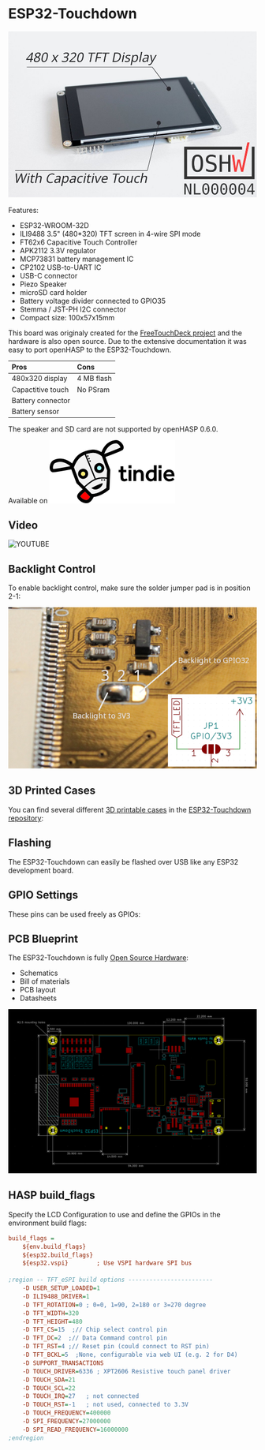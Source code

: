 <h1>ESP32-Touchdown</h1>

![ESP32-Touchdown](../assets/images/devices/esp32-touchdown.jpg)

Features:

   - ESP32-WROOM-32D
   - ILI9488 3.5" (480*320) TFT screen in 4-wire SPI mode
   - FT62x6 Capacitive Touch Controller
   - APK2112 3.3V regulator
   - MCP73831 battery management IC
   - CP2102 USB-to-UART IC
   - USB-C connector
   - Piezo Speaker
   - microSD card holder
   - Battery voltage divider connected to GPIO35
   - Stemma / JST-PH I2C connector
   - Compact size: 100x57x15mm

This board was originaly created for the [FreeTouchDeck project](https://github.com/DustinWatts/FreeTouchDeck)
and the hardware is also open source. Due to the extensive documentation it was easy to port openHASP to the ESP32-Touchdown.

| Pros              | Cons
|:-----             |:----
| 480x320 display   | 4 MB flash
| Capactitive touch | No PSram
| Battery connector |
| Battery sensor    |

The speaker and SD card are not supported by openHASP 0.6.0.

Available on
[![Tindie](../assets/images/tindie-logo.png)](https://www.tindie.com/products/dustinwattsnl/esp32-touchdown/)

## Video

![YOUTUBE](sdVtHU2Gz7Y)

## Backlight Control

To enable backlight control, make sure the solder jumper pad is in position 2-1:

![Backlight Control](../assets/images/devices/esp32-touchdown-backlight.png)

## 3D Printed Cases

You can find several different [3D printable cases](https://github.com/DustinWatts/esp32-touchdown/tree/main/Case) in the [ESP32-Touchdown repository](https://github.com/DustinWatts/esp32-touchdown/):

## Flashing

The ESP32-Touchdown can easily be flashed over USB like any ESP32 development board.

## GPIO Settings

These pins can be used freely as GPIOs:

## PCB Blueprint

The ESP32-Touchdown is fully [Open Source Hardware](https://github.com/DustinWatts/esp32-touchdown/tree/main/Hardware):

- Schematics
- Bill of materials
- PCB layout
- Datasheets

![PCB Dimensions](../assets/images/devices/esp32-touchdown-dimensions.png)

## HASP build_flags

Specify the LCD Configuration to use and define the GPIOs in the environment build flags:

```ini
build_flags =
    ${env.build_flags}
    ${esp32.build_flags}
    ${esp32.vspi}        ; Use VSPI hardware SPI bus

;region -- TFT_eSPI build options ------------------------
    -D USER_SETUP_LOADED=1
    -D ILI9488_DRIVER=1
    -D TFT_ROTATION=0 ; 0=0, 1=90, 2=180 or 3=270 degree
    -D TFT_WIDTH=320
    -D TFT_HEIGHT=480
    -D TFT_CS=15  ;// Chip select control pin
    -D TFT_DC=2  ;// Data Command control pin
    -D TFT_RST=4 ;// Reset pin (could connect to RST pin)
    -D TFT_BCKL=5  ;None, configurable via web UI (e.g. 2 for D4)
    -D SUPPORT_TRANSACTIONS
    -D TOUCH_DRIVER=6336 ; XPT2606 Resistive touch panel driver 
    -D TOUCH_SDA=21
    -D TOUCH_SCL=22
    -D TOUCH_IRQ=27   ; not connected
    -D TOUCH_RST=-1   ; not used, connected to 3.3V
    -D TOUCH_FREQUENCY=400000
    -D SPI_FREQUENCY=27000000
    -D SPI_READ_FREQUENCY=16000000
;endregion
```